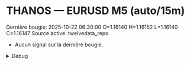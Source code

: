 # THANOS — EURUSD M5 (auto/15m)
Dernière bougie: 2025-10-22 06:30:00  O=1.16140  H=1.16152  L=1.16140  C=1.16147
Source active: twelvedata_repo

- Aucun signal sur la dernière bougie.

<details><summary>Debug</summary>

- TD_API_KEY manquant.

</details>